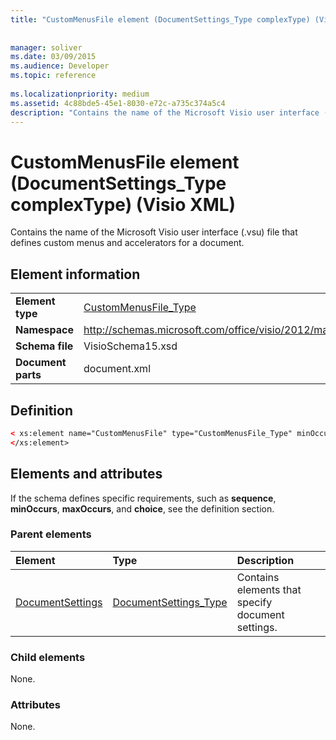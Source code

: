```yaml
---
title: "CustomMenusFile element (DocumentSettings_Type complexType) (Visio XML)"
 
 
manager: soliver
ms.date: 03/09/2015
ms.audience: Developer
ms.topic: reference
 
ms.localizationpriority: medium
ms.assetid: 4c88bde5-45e1-8030-e72c-a735c374a5c4
description: "Contains the name of the Microsoft Visio user interface (.vsu) file that defines custom menus and accelerators for a document."
---
```


# CustomMenusFile element (DocumentSettings_Type complexType) (Visio XML)

Contains the name of the Microsoft Visio user interface (.vsu) file that defines custom menus and accelerators for a document.
  
## Element information

|||
|:-----|:-----|
|**Element type** <br/> |[CustomMenusFile_Type](custommenusfile_type-complextypevisio-xml.md) <br/> |
|**Namespace** <br/> |http://schemas.microsoft.com/office/visio/2012/main  <br/> |
|**Schema file** <br/> |VisioSchema15.xsd  <br/> |
|**Document parts** <br/> |document.xml  <br/> |
   
## Definition

```XML
< xs:element name="CustomMenusFile" type="CustomMenusFile_Type" minOccurs="0" maxOccurs="1" >
</xs:element>
```

## Elements and attributes

If the schema defines specific requirements, such as **sequence**, **minOccurs**, **maxOccurs**, and **choice**, see the definition section. 
  
### Parent elements

|**Element**|**Type**|**Description**|
|:-----|:-----|:-----|
|[DocumentSettings](documentsettings-element-visiodocument_type-complextypevisio-xml.md) <br/> |[DocumentSettings_Type](documentsettings_type-complextypevisio-xml.md) <br/> |Contains elements that specify document settings. |
   
### Child elements

None.
  
### Attributes

None.
  

